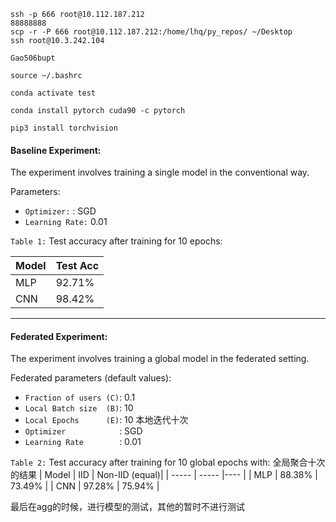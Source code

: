 
```
ssh -p 666 root@10.112.187.212
88888888
scp -r -P 666 root@10.112.187.212:/home/lhq/py_repos/ ~/Desktop
ssh root@10.3.242.104

Gao506bupt

source ~/.bashrc

conda activate test

conda install pytorch cuda90 -c pytorch

pip3 install torchvision
```

#### Baseline Experiment:
The experiment involves training a single model in the conventional way.

Parameters: <br />
* ```Optimizer:```    : SGD 
* ```Learning Rate:``` 0.01

```Table 1:``` Test accuracy after training for 10 epochs:

| Model | Test Acc |
| ----- | -----    |
|  MLP  |  92.71%  |
|  CNN  |  98.42%  |

----

#### Federated Experiment:
The experiment involves training a global model in the federated setting.

Federated parameters (default values):
* ```Fraction of users (C)```: 0.1 
* ```Local Batch size  (B)```: 10 
* ```Local Epochs      (E)```: 10 本地迭代十次
* ```Optimizer            ```: SGD 
* ```Learning Rate        ```: 0.01 <br />

```Table 2:``` Test accuracy after training for 10 global epochs with:
全局聚合十次的结果
| Model |    IID   | Non-IID (equal)|
| ----- | -----    |----            |
|  MLP  |  88.38%  |     73.49%     |
|  CNN  |  97.28%  |     75.94%     |

最后在agg的时候，进行模型的测试，其他的暂时不进行测试
